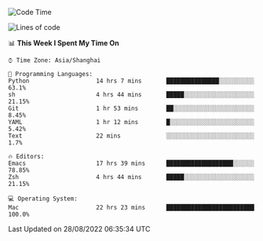 <!--START_SECTION:waka-->
![Code Time](http://img.shields.io/badge/Code%20Time-823%20hrs%2010%20mins-blue)

![Lines of code](https://img.shields.io/badge/From%20Hello%20World%20I%27ve%20Written-22%20Thousand%20lines%20of%20code-blue)

📊 **This Week I Spent My Time On** 

```text
⌚︎ Time Zone: Asia/Shanghai

💬 Programming Languages: 
Python                   14 hrs 7 mins       ███████████████░░░░░░░░░░   63.1% 
sh                       4 hrs 44 mins       █████░░░░░░░░░░░░░░░░░░░░   21.15% 
Git                      1 hr 53 mins        ██░░░░░░░░░░░░░░░░░░░░░░░   8.45% 
YAML                     1 hr 12 mins        █░░░░░░░░░░░░░░░░░░░░░░░░   5.42% 
Text                     22 mins             ░░░░░░░░░░░░░░░░░░░░░░░░░   1.7%

🔥 Editors: 
Emacs                    17 hrs 39 mins      ███████████████████░░░░░░   78.85% 
Zsh                      4 hrs 44 mins       █████░░░░░░░░░░░░░░░░░░░░   21.15%

💻 Operating System: 
Mac                      22 hrs 23 mins      █████████████████████████   100.0%

```


 Last Updated on 28/08/2022 06:35:34 UTC
<!--END_SECTION:waka-->
